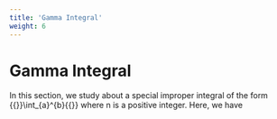 ```yaml
---
title: 'Gamma Integral'
weight: 6
---
```


# Gamma Integral

In this section, we study about a special improper integral of the form {{<katex>}}\int_{a}^{b}{{</katex>}} where n is
a positive integer. Here, we have

